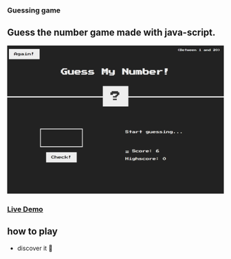 <h3> Guessing game </h3>

## Guess the number game made with java-script. 

![screen shot](Gueesing-game.png)
### [Live Demo](https://)

## how to play
- discover it 🎉